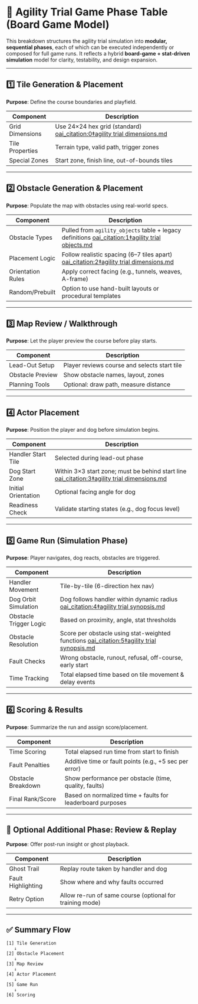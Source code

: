 # 🎲 Agility Trial Game Phase Table (Board Game Model)

This breakdown structures the agility trial simulation into **modular, sequential phases**, each of which can be executed independently or composed for full game runs. It reflects a hybrid **board-game + stat-driven simulation** model for clarity, testability, and design expansion.

---

## 1️⃣ Tile Generation & Placement

**Purpose**: Define the course boundaries and playfield.

| Component         | Description                                  |
|-------------------|----------------------------------------------|
| Grid Dimensions    | Use 24×24 hex grid (standard) [oai_citation:0‡agility trial dimensions.md](file-service://file-NzCuwQ8Z8MSvSb6uV22vvk)         |
| Tile Properties    | Terrain type, valid path, trigger zones      |
| Special Zones      | Start zone, finish line, out-of-bounds tiles |

---

## 2️⃣ Obstacle Generation & Placement

**Purpose**: Populate the map with obstacles using real-world specs.

| Component         | Description                                                  |
|-------------------|--------------------------------------------------------------|
| Obstacle Types     | Pulled from `agility_objects` table + legacy definitions [oai_citation:1‡agility trial objects.md](file-service://file-D64sTeotK1xXQuN35JNv3z) |
| Placement Logic    | Follow realistic spacing (6–7 tiles apart) [oai_citation:2‡agility trial dimensions.md](file-service://file-NzCuwQ8Z8MSvSb6uV22vvk)            |
| Orientation Rules  | Apply correct facing (e.g., tunnels, weaves, A-frame)       |
| Random/Prebuilt    | Option to use hand-built layouts or procedural templates    |

---

## 3️⃣ Map Review / Walkthrough

**Purpose**: Let the player preview the course before play starts.

| Component         | Description                                    |
|-------------------|------------------------------------------------|
| Lead-Out Setup     | Player reviews course and selects start tile  |
| Obstacle Preview   | Show obstacle names, layout, zones            |
| Planning Tools     | Optional: draw path, measure distance         |

---

## 4️⃣ Actor Placement

**Purpose**: Position the player and dog before simulation begins.

| Component         | Description                                        |
|-------------------|----------------------------------------------------|
| Handler Start Tile | Selected during lead-out phase                   |
| Dog Start Zone     | Within 3×3 start zone; must be behind start line [oai_citation:3‡agility trial dimensions.md](file-service://file-NzCuwQ8Z8MSvSb6uV22vvk) |
| Initial Orientation| Optional facing angle for dog                    |
| Readiness Check    | Validate starting states (e.g., dog focus level) |

---

## 5️⃣ Game Run (Simulation Phase)

**Purpose**: Player navigates, dog reacts, obstacles are triggered.

| Component             | Description                                                      |
|------------------------|------------------------------------------------------------------|
| Handler Movement        | Tile-by-tile (6-direction hex nav)                             |
| Dog Orbit Simulation    | Dog follows handler within dynamic radius [oai_citation:4‡agility trial synopsis.md](file-service://file-34YJWA98sE4mExtcJAURh5)               |
| Obstacle Trigger Logic  | Based on proximity, angle, stat thresholds                      |
| Obstacle Resolution     | Score per obstacle using stat-weighted functions [oai_citation:5‡agility trial synopsis.md](file-service://file-34YJWA98sE4mExtcJAURh5)         |
| Fault Checks            | Wrong obstacle, runout, refusal, off-course, early start         |
| Time Tracking           | Total elapsed time based on tile movement & delay events         |

---

## 6️⃣ Scoring & Results

**Purpose**: Summarize the run and assign score/placement.

| Component             | Description                                                  |
|------------------------|--------------------------------------------------------------|
| Time Scoring            | Total elapsed run time from start to finish                 |
| Fault Penalties         | Additive time or fault points (e.g., +5 sec per error)       |
| Obstacle Breakdown      | Show performance per obstacle (time, quality, faults)        |
| Final Rank/Score        | Based on normalized time + faults for leaderboard purposes   |

---

## 🚧 Optional Additional Phase: Review & Replay

**Purpose**: Offer post-run insight or ghost playback.

| Component             | Description                                                  |
|------------------------|--------------------------------------------------------------|
| Ghost Trail             | Replay route taken by handler and dog                       |
| Fault Highlighting      | Show where and why faults occurred                          |
| Retry Option            | Allow re-run of same course (optional for training mode)    |

---

## ✅ Summary Flow

```text
[1] Tile Generation
   ↓
[2] Obstacle Placement
   ↓
[3] Map Review
   ↓
[4] Actor Placement
   ↓
[5] Game Run
   ↓
[6] Scoring